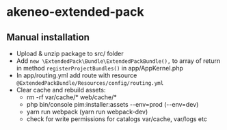 # akeneo-extended-pack

## Manual installation 
 - Upload & unzip package to src/ folder
 - Add `new \ExtendedPack\Bundle\ExtendedPackBundle(),` to array of return in method `registerProjectBundles()` in app/AppKernel.php
 - In app/routing.yml add route with resource `@ExtendedPackBundle/Resources/config/routing.yml`
 - Clear cache and rebuild assets:
   - rm -rf var/cache/* web/cache/*
   - php bin/console pim:installer:assets --env=prod (--env=dev)
   - yarn run webpack (yarn run webpack-dev)
   - check for write permissions for catalogs var/cache, var/logs etc